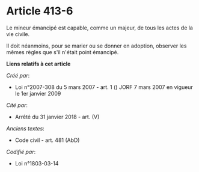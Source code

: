 # Article 413-6

Le mineur émancipé est capable, comme un majeur, de tous les actes de la vie civile.

Il doit néanmoins, pour se marier ou se donner en adoption, observer les mêmes règles que s'il n'était point émancipé.

**Liens relatifs à cet article**

_Créé par_:

  - Loi n°2007-308 du 5 mars 2007 - art. 1 () JORF 7 mars 2007 en vigueur le 1er janvier 2009

_Cité par_:

  - Arrêté du 31 janvier 2018 - art. (V)

_Anciens textes_:

  - Code civil - art. 481 (AbD)

_Codifié par_:

  - Loi n°1803-03-14
